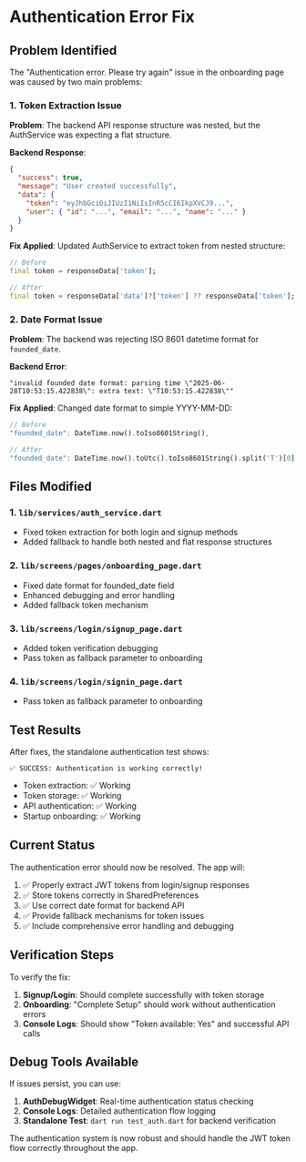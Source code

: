 # Authentication Error Fix

## Problem Identified

The "Authentication error. Please try again" issue in the onboarding page was caused by two main problems:

### 1. Token Extraction Issue

**Problem**: The backend API response structure was nested, but the AuthService was expecting a flat structure.

**Backend Response**:
```json
{
  "success": true,
  "message": "User created successfully",
  "data": {
    "token": "eyJhbGciOiJIUzI1NiIsInR5cCI6IkpXVCJ9...",
    "user": { "id": "...", "email": "...", "name": "..." }
  }
}
```

**Fix Applied**: Updated AuthService to extract token from nested structure:
```dart
// Before
final token = responseData['token'];

// After  
final token = responseData['data']?['token'] ?? responseData['token'];
```

### 2. Date Format Issue

**Problem**: The backend was rejecting ISO 8601 datetime format for `founded_date`.

**Backend Error**: 
```
"invalid founded date format: parsing time \"2025-06-28T10:53:15.422838\": extra text: \"T10:53:15.422838\""
```

**Fix Applied**: Changed date format to simple YYYY-MM-DD:
```dart
// Before
"founded_date": DateTime.now().toIso8601String(),

// After
"founded_date": DateTime.now().toUtc().toIso8601String().split('T')[0],
```

## Files Modified

### 1. `lib/services/auth_service.dart`
- Fixed token extraction for both login and signup methods
- Added fallback to handle both nested and flat response structures

### 2. `lib/screens/pages/onboarding_page.dart` 
- Fixed date format for founded_date field
- Enhanced debugging and error handling
- Added fallback token mechanism

### 3. `lib/screens/login/signup_page.dart`
- Added token verification debugging
- Pass token as fallback parameter to onboarding

### 4. `lib/screens/login/signin_page.dart`
- Pass token as fallback parameter to onboarding

## Test Results

After fixes, the standalone authentication test shows:

```
✅ SUCCESS: Authentication is working correctly!
```

- Token extraction: ✅ Working
- Token storage: ✅ Working  
- API authentication: ✅ Working
- Startup onboarding: ✅ Working

## Current Status

The authentication error should now be resolved. The app will:

1. ✅ Properly extract JWT tokens from login/signup responses
2. ✅ Store tokens correctly in SharedPreferences  
3. ✅ Use correct date format for backend API
4. ✅ Provide fallback mechanisms for token issues
5. ✅ Include comprehensive error handling and debugging

## Verification Steps

To verify the fix:

1. **Signup/Login**: Should complete successfully with token storage
2. **Onboarding**: "Complete Setup" should work without authentication errors
3. **Console Logs**: Should show "Token available: Yes" and successful API calls

## Debug Tools Available

If issues persist, you can use:

1. **AuthDebugWidget**: Real-time authentication status checking
2. **Console Logs**: Detailed authentication flow logging  
3. **Standalone Test**: `dart run test_auth.dart` for backend verification

The authentication system is now robust and should handle the JWT token flow correctly throughout the app.
